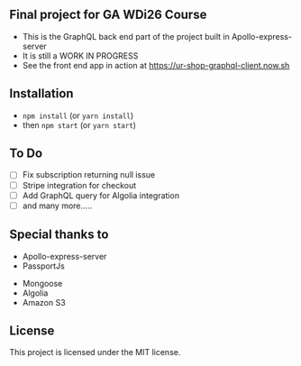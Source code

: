 ## Final project for GA WDi26 Course

* This is the GraphQL back end part of the project built in Apollo-express-server
* It is still a WORK IN PROGRESS
* See the front end app in action at https://ur-shop-graphql-client.now.sh

## Installation

* `npm install` (or `yarn install`)
* then `npm start` (or `yarn start`)

## To Do

* [ ] Fix subscription returning null issue
* [ ] Stripe integration for checkout
* [ ] Add GraphQL query for Algolia integration
* [ ] and many more.....

## Special thanks to

* Apollo-express-server
* PassportJs

- Mongoose
- Algolia
- Amazon S3

## License

This project is licensed under the MIT license.

